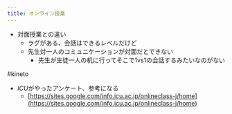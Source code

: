 ```yaml
---
title: オンライン授業
---
```


* 対面授業との違い
  * ラグがある、会話はできるレベルだけど
  * 先生対一人のコミュニケーションが対面だとできない
    * 先生が生徒一人の机に行ってそこで1vs1の会話するみたいなのがない

\#kineto

* *ICU*がやったアンケート、参考になる
  * [https://sites.google.com/info.icu.ac.jp/onlineclass-j/home](https://sites.google.com/info.icu.ac.jp/onlineclass-j/home)
